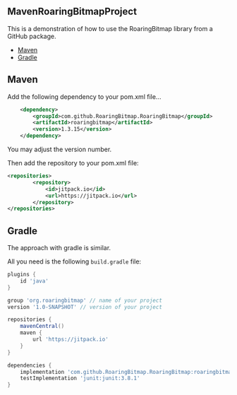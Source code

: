 ## MavenRoaringBitmapProject

This is a demonstration of how to use the RoaringBitmap library from a
GitHub package.

- [Maven](#maven)
- [Gradle](#gradle)


## Maven

Add the following dependency to your pom.xml file...

```xml
	<dependency>
	    <groupId>com.github.RoaringBitmap.RoaringBitmap</groupId>
	    <artifactId>roaringbitmap</artifactId>
	    <version>1.3.15</version>
	</dependency>
```

You may adjust the version number.

Then add the repository to your pom.xml file:

```xml
<repositories>
		<repository>
		    <id>jitpack.io</id>
		    <url>https://jitpack.io</url>
		</repository>
</repositories>
```

## Gradle

The approach with gradle is similar.

All you need is the following `build.gradle` file:

```groovy
plugins {
    id 'java'
}

group 'org.roaringbitmap' // name of your project
version '1.0-SNAPSHOT' // version of your project

repositories {
    mavenCentral()
    maven {
        url 'https://jitpack.io'
    }
}

dependencies {
    implementation 'com.github.RoaringBitmap.RoaringBitmap:roaringbitmap:1.3.15'
    testImplementation 'junit:junit:3.8.1'
}
```
